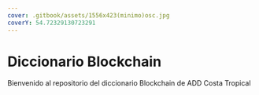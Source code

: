 ```yaml
---
cover: .gitbook/assets/1556x423(minimo)osc.jpg
coverY: 54.72329130723291
---
```


# Diccionario Blockchain

Bienvenido al repositorio del diccionario Blockchain de ADD Costa Tropical
